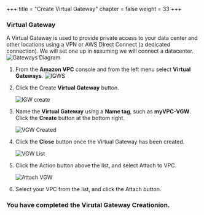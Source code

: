 +++
title = "Create Virtual Gateway"
chapter = false
weight = 33
+++


### Virtual Gateway ###
A Virtual Gateway is used to provide private access to your data center and other locations using a VPN or AWS DIrect Connect (a dedicated connection). We will set one up in assuming we will connect a datacenter.
![Gateways Diagram](/images/creategateways-diagram.png)

1. From the **Amazon VPC** console and from the left menu select **Virtual Gateways**.
    ![IGWS](/images/creategateways-vgws.png)

1. Click the Create **Virtual Gateway** button.

    ![IGW create](/images/creategateways-createvgw.png)

1. Name the **Virtual Gateway** using a **Name tag**, such as **myVPC-VGW**. Click the **Create** button at the bottom right.

    ![VGW Created](/images/creategateways-vgwcreated.png)
1. Click the **Close** button once the Virtual Gateway has been created.

    ![VGW List](/images/creategateways-attachvgwlist.png)
1. Click the Action button above the list, and select Attach to VPC.

    ![Attach VGW](/images/creategateways-attachvgw.png)
1. Select your VPC from the list, and click the Attach button.

### You have completed the Virutal Gateway Creationion. ###